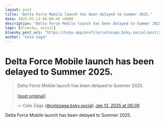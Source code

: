 ```yaml
---
layout: post
title: "Delta Force Mobile launch has been delayed to Summer 2025."
date: 2025-01-13 06:09:45 +0000
description: "Delta Force Mobile launch has been delayed to Summer 2025."
tags: [bluesky, social]
bluesky_post_uri: "https://bsky.app/profile/celozaga.bsky.social/post/3lfm35mstlc2t"
author: "Celo Zaga"
---
```


<h1 class="bluesky-post-title">Delta Force Mobile launch has been delayed to Summer 2025.</h1>


<blockquote class="bluesky-embed" data-bluesky-uri="at://did:plc:lmh6rennptq77inaztnovw4b/app.bsky.feed.post/3lfm35mstlc2t" data-bluesky-embed-color-mode="system">
<p lang="">Delta Force Mobile launch has been delayed to Summer 2025.<br><br><a href="https://bsky.app/profile/celozaga.bsky.social/post/3lfm35mstlc2t">[post original]</a></p>
&mdash; Celo Zaga (<a href="https://bsky.app/profile/did:plc:lmh6rennptq77inaztnovw4b">@celozaga.bsky.social</a>) <a href="https://bsky.app/profile/celozaga.bsky.social/post/3lfm35mstlc2t">Jan 13, 2025 at 06:09</a>
</blockquote>
<script async src="https://embed.bsky.app/static/embed.js" charset="utf-8"></script>


<p class="bluesky-post-description">Delta Force Mobile launch has been delayed to Summer 2025.</p>
